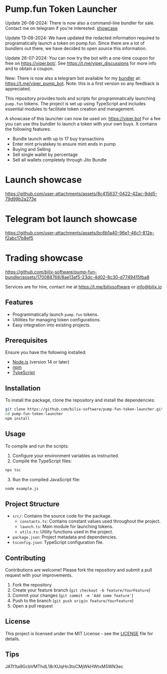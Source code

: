 
# Pump.fun Token Launcher
Update 26-08-2024: There is now also a command-line bundler for sale. Contact me on telegram if you're interested. [showcase](https://streamable.com/46042a)

Update 13-08-2024: We have updated the redacted information required to programatically launch a token on pump.fun. Since there are a lot of bundlers out there, we have decided to open source this information.

Update 26-07-2024: You can now try the bot with a one-time coupon for free on https://viper.bot/. See https://t.me/viper_discussions for more info and to obtain a coupon.

New: There is now also a telegram bot available for my [bundler]([https://nodejs.org/](https://github.com/bilix-software/pump-fun-bundler)) at: https://t.me/viper_pump_bot.  Note: this is a first version so any feedback is appreciated.

This repository provides tools and scripts for programmatically launching `pump.fun` tokens. The project is set up using TypeScript and includes essential modules to facilitate token creation and management.

A showcase of this launcher can now be used on: https://viper.bot
For a fee you can use this bundler to launch a token with your own buys.
It contains the following features:
  - Bundle launch with up to 17 buy transactions
  - Enter mint privatekey to ensure mint ends in pump
  - Buying and Selling
  - Sell single wallet by percentage
  - Sell all wallets completely through Jito Bundle

# Launch showcase
https://github.com/user-attachments/assets/8c415637-0422-42ac-9dd5-79d99b2a273e

# Telegram bot launch showcase
https://github.com/user-attachments/assets/bc6b1a40-96e1-46c1-812e-f2abc17b8ef5

# Trading showcase
https://github.com/bilix-software/pump-fun-bundler/assets/170088768/8ae13af5-23dc-4d02-8c30-d7749415fba8

Services are for hire, contact me at https://t.me/bilixsoftware or info@bilix.io
## Features

- Programmatically launch `pump.fun` tokens.
- Utilities for managing token configurations.
- Easy integration into existing projects.

## Prerequisites

Ensure you have the following installed:

- [Node.js](https://nodejs.org/) (version 14 or later)
- [npm](https://www.npmjs.com/)
- [TypeScript](https://www.typescriptlang.org/)

## Installation

To install the package, clone the repository and install the dependencies:

```bash
git clone https://github.com/bilix-software/pump-fun-token-launcher.git
cd pump-fun-token-launcher
npm install
```

## Usage

To compile and run the scripts:

1. Configure your environment variables as instructed.
2. Compile the TypeScript files:

```bash
npx tsc
```

3. Run the compiled JavaScript file:

```bash
node example.js
```

## Project Structure

- `src/`: Contains the source code for the package.
    - `constants.ts`: Contains constant values used throughout the project.
    - `launch.ts`: Main module for launching tokens.
    - `utils.ts`: Utility functions used in the project.
- `package.json`: Project metadata and dependencies.
- `tsconfig.json`: TypeScript configuration file.

## Contributing

Contributions are welcome! Please fork the repository and submit a pull request with your improvements.

1. Fork the repository
2. Create your feature branch (`git checkout -b feature/YourFeature`)
3. Commit your changes (`git commit -m 'Add some feature'`)
4. Push to the branch (`git push origin feature/YourFeature`)
5. Open a pull request

## License

This project is licensed under the MIT License - see the [LICENSE](LICENSE) file for details.

## Tips
JATt1ta9GcbVMThdL18rXUqHn3toCMjWkHWtxM5WN3ec

